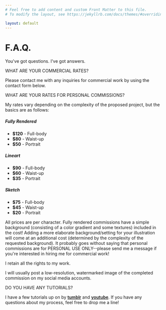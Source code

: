 ```yaml
---
# Feel free to add content and custom Front Matter to this file.
# To modify the layout, see https://jekyllrb.com/docs/themes/#overriding-theme-defaults

layout: default
---
```

<div class="container">
<h1>F.A.Q.</h1>
<p class="lead">You've got questions. I've got answers.</p>
<P class="resume-heading">WHAT ARE YOUR COMMERCIAL RATES?</P>
<P>Please contact me with any inquiries for commercial work by using the contact form below.</P>
<P class="resume-heading">WHAT ARE YOUR RATES FOR PERSONAL COMMISSIONS?</P>
<P>My rates vary depending on the complexity of the proposed project, but the basics are as follows:</P>
<div class="card-deck my-4">
    <div class="card pt-2" id="list-card">
        <div class="card-body" id="list-card-container">
            <h5 class="card-title">Fully Rendered</h5>
            <ul class="list-group list-group-flush">
                <li class="list-group-item"><b>$120</b> - Full-body</li>
                <li class="list-group-item"><b>$80</b> - Waist-up</li>
                <li class="list-group-item"><b>$50</b> - Portrait</li>
            </ul>
        </div>
    </div>  
    <div class="card pt-2" id="list-card">
        <div class="card-body" id="list-card-container">
            <h5 class="card-title">Lineart</h5>
            <ul class="list-group list-group-flush">
                <li class="list-group-item"><b>$90</b> - Full-body</li>
                <li class="list-group-item"><b>$60</b> - Waist-up</li>
                <li class="list-group-item"><b>$35</b> - Portrait</li>
            </ul>
        </div>
    </div>
    <div class="card pt-2" id="list-card">
        <div class="card-body" id="list-card-container">
            <h5 class="card-title">Sketch</h5>
            <ul class="list-group list-group-flush">
                <li class="list-group-item"><b>$75</b> - Full-body</li>
                <li class="list-group-item"><b>$45</b> - Waist-up</li>
                <li class="list-group-item"><b>$20</b> - Portrait</li>
            </ul>
        </div>
    </div>
</div>
<P>All prices are per character. Fully rendered commissions have a simple background (consisting of a color gradient and some textures) included in the cost! Adding a more elaborate background/setting for your illustration will come at an additional cost (determined by the complexity of the requested background).
It probably goes without saying that personal commissions are for PERSONAL USE ONLY--please send me a message if you're interested in hiring me for commercial work!</P>
<P>I retain all the rights to my work.</P>
<P>I will usually post a low-resolution, watermarked image of the completed commission on my social media accounts.</P>
<P class="resume-heading">DO YOU HAVE ANY TUTORIALS?</P>
<P>I have a few tutorials up on by <a href="http://itsmyfreakin.tumblr.com/tagged/tutorial" style="font-weight: 600;">tumblr</a> and <a href="http://www.youtube.com/c/JakiHong" style="font-weight: 600;">youtube</a>. If you have any questions about my process, feel free to drop me a line!</P>
</div>